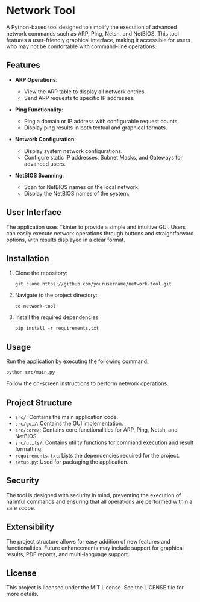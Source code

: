 # Network Tool

A Python-based tool designed to simplify the execution of advanced network commands such as ARP, Ping, Netsh, and NetBIOS. This tool features a user-friendly graphical interface, making it accessible for users who may not be comfortable with command-line operations.

## Features

- **ARP Operations**:
  - View the ARP table to display all network entries.
  - Send ARP requests to specific IP addresses.

- **Ping Functionality**:
  - Ping a domain or IP address with configurable request counts.
  - Display ping results in both textual and graphical formats.

- **Network Configuration**:
  - Display system network configurations.
  - Configure static IP addresses, Subnet Masks, and Gateways for advanced users.

- **NetBIOS Scanning**:
  - Scan for NetBIOS names on the local network.
  - Display the NetBIOS names of the system.

## User Interface

The application uses Tkinter to provide a simple and intuitive GUI. Users can easily execute network operations through buttons and straightforward options, with results displayed in a clear format.

## Installation

1. Clone the repository:
   ```
   git clone https://github.com/yourusername/network-tool.git
   ```
2. Navigate to the project directory:
   ```
   cd network-tool
   ```
3. Install the required dependencies:
   ```
   pip install -r requirements.txt
   ```

## Usage

Run the application by executing the following command:
```
python src/main.py
```

Follow the on-screen instructions to perform network operations.

## Project Structure

- `src/`: Contains the main application code.
- `src/gui/`: Contains the GUI implementation.
- `src/core/`: Contains core functionalities for ARP, Ping, Netsh, and NetBIOS.
- `src/utils/`: Contains utility functions for command execution and result formatting.
- `requirements.txt`: Lists the dependencies required for the project.
- `setup.py`: Used for packaging the application.

## Security

The tool is designed with security in mind, preventing the execution of harmful commands and ensuring that all operations are performed within a safe scope.

## Extensibility

The project structure allows for easy addition of new features and functionalities. Future enhancements may include support for graphical results, PDF reports, and multi-language support.

## License

This project is licensed under the MIT License. See the LICENSE file for more details.
